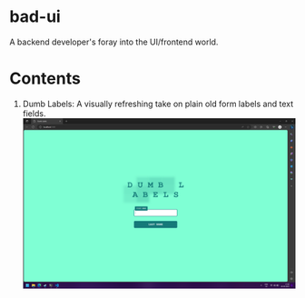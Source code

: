 # bad-ui
A backend developer's foray into the UI/frontend world.

# Contents
1. Dumb Labels: A visually refreshing take on plain old form labels and text fields.
![Image](./dumb-labels/bad-labels.png)
